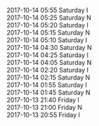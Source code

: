 2017-10-14 05:55 Saturday  I  
2017-10-14 05:25 Saturday  N  
2017-10-14 05:20 Saturday  I  
2017-10-14 05:15 Saturday  N  
2017-10-14 05:10 Saturday  I  
2017-10-14 04:30 Saturday  N  
2017-10-14 04:25 Saturday  I  
2017-10-14 04:05 Saturday  N  
2017-10-14 02:20 Saturday  I  
2017-10-14 02:15 Saturday  N  
2017-10-14 01:55 Saturday  I  
2017-10-14 01:45 Saturday  N  
2017-10-13 21:40 Friday  I  
2017-10-13 21:00 Friday  N  
2017-10-13 20:55 Friday  I  
